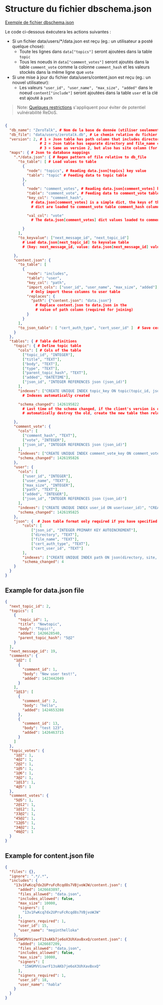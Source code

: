 # Structure du fichier dbschema.json

[Exemple de fichier dbschema.json](https://github.com/HelloZeroNet/ZeroTalk/blob/master/dbschema.json)

Le code ci-dessous éxécutera les actions suivantes :

 - Si un fichier data/users/*/data.json est reçu (eg.: un utilisateur a posté quelque chose):
   - Toute les lignes dans `data["topics"]` seront ajoutées dans la table `topic`
   - Tous les noeuds in `data["comment_votes"]` seront ajoutés dans la table `comment_vote` comme la colonne `comment_hash` et les valeurs stockés dans la même ligne que `vote`
 - Si une mise à jour du fichier data/users/content.json est reçu (eg.: un nouvel utilisateur):
   - Les valeurs `"user_id", "user_name", "max_size", "added"` dans le noeud `content["include"]` seront ajoutées dans la table `user` et la clé est ajouté à `path`

> Note: [Quelques restrictions](content_json/#regular-expressions-limitations) s'appliquent pour éviter de potentiel vulnérabilité ReDoS.

```json

{
  "db_name": "ZeroTalk", # Nom de la base de donnée (utiliser seulement pour debugger)
  "db_file": "data/users/zerotalk.db", # Le chemin relative du fichier de la base de donnée dans le répertoire du site
  "version": 2, # 1 = Json table has path column that includes directory and filename
                # 2 = Json table has separate directory and file_name column
                # 3 = Same as version 2, but also has site column (for merger sites)
  "maps": { # Json to database mappings
    ".*/data.json": { # Regex pattern of file relative to db_file
      "to_table": [ # Load values to table
        {
          "node": "topics", # Reading data.json[topics] key value
          "table": "topic" # Feeding data to topic table
        },
        {
          "node": "comment_votes", # Reading data.json[comment_votes] key value
          "table": "comment_vote", # Feeding data to comment_vote table
          "key_col": "comment_hash",
            # data.json[comment_votes] is a simple dict, the keys of the
            # dict are loaded to comment_vote table comment_hash column

          "val_col": "vote"
            # The data.json[comment_votes] dict values loaded to comment_vote table vote column

        }
      ],
      "to_keyvalue": ["next_message_id", "next_topic_id"]
        # Load data.json[next_topic_id] to keyvalue table
        # (key: next_message_id, value: data.json[next_message_id] value)

    },
    "content.json": {
      "to_table": [
        {
          "node": "includes",
          "table": "user",
          "key_col": "path",
          "import_cols": ["user_id", "user_name", "max_size", "added"],
            # Only import these columns to user table
          "replaces": {
            "path": {"content.json": "data.json"}
              # Replace content.json to data.json in the
              # value of path column (required for joining)
          }
        }
      ],
      "to_json_table": [ "cert_auth_type", "cert_user_id" ]  # Save cert_auth_type and cert_user_id directly to json table (easier and faster data queries)
    }
  },
  "tables": { # Table definitions
    "topic": { # Define topic table
      "cols": [ # Cols of the table
        ["topic_id", "INTEGER"],
        ["title", "TEXT"],
        ["body", "TEXT"],
        ["type", "TEXT"],
        ["parent_topic_hash", "TEXT"],
        ["added", "DATETIME"],
        ["json_id", "INTEGER REFERENCES json (json_id)"]
      ],
      "indexes": ["CREATE UNIQUE INDEX topic_key ON topic(topic_id, json_id)"],
        # Indexes automatically created

      "schema_changed": 1426195822
        # Last time of the schema changed, if the client's version is different then
        # automatically destroy the old, create the new table then reload the data into it

    },
    "comment_vote": {
      "cols": [
        ["comment_hash", "TEXT"],
        ["vote", "INTEGER"],
        ["json_id", "INTEGER REFERENCES json (json_id)"]
      ],
      "indexes": ["CREATE UNIQUE INDEX comment_vote_key ON comment_vote(comment_hash, json_id)", "CREATE INDEX comment_vote_hash ON comment_vote(comment_hash)"],
      "schema_changed": 1426195826
    },
    "user": {
      "cols": [
        ["user_id", "INTEGER"],
        ["user_name", "TEXT"],
        ["max_size", "INTEGER"],
        ["path", "TEXT"],
        ["added", "INTEGER"],
        ["json_id", "INTEGER REFERENCES json (json_id)"]
      ],
      "indexes": ["CREATE UNIQUE INDEX user_id ON user(user_id)", "CREATE UNIQUE INDEX user_path ON user(path)"],
      "schema_changed": 1426195825
    },
    "json": {  # Json table format only required if you have specified to_json_table pattern anywhere
        "cols": [
            ["json_id", "INTEGER PRIMARY KEY AUTOINCREMENT"],
            ["directory", "TEXT"],
            ["file_name", "TEXT"],
            ["cert_auth_type", "TEXT"],
            ["cert_user_id", "TEXT"]
        ],
        "indexes": ["CREATE UNIQUE INDEX path ON json(directory, site, file_name)"],
        "schema_changed": 4
    }
  }
}
```

## Example for data.json file
```json
{
  "next_topic_id": 2,
  "topics": [
    {
      "topic_id": 1,
      "title": "Newtopic",
      "body": "Topic!",
      "added": 1426628540,
      "parent_topic_hash": "5@2"
    }
  ],
  "next_message_id": 19,
  "comments": {
    "1@2": [
      {
        "comment_id": 1,
        "body": "New user test!",
        "added": 1423442049
      }
    ],
    "1@13": [
      {
        "comment_id": 2,
        "body": "hello",
        "added": 1424653288
      },
      {
        "comment_id": 13,
        "body": "test 123",
        "added": 1426463715
      }
    ]
  },
  "topic_votes": {
    "1@2": 1,
    "4@2": 1,
    "2@2": 1,
    "1@5": 1,
    "1@6": 1,
    "3@2": 1,
    "1@13": 1,
    "4@5": 1
  },
  "comment_votes": {
    "5@5": 1,
    "2@12": 1,
    "1@12": 1,
    "33@2": 1,
    "45@2": 1,
    "12@5": 1,
    "34@2": 1,
    "46@2": 1
  }
}
```

## Example for content.json file

```json
{
  "files": {},
  "ignore": ".*/.*",
  "includes": {
    "13v1FwKcq7dx2UPruFcRcqd8s7VBjvoWJW/content.json": {
      "added": 1426683897,
      "files_allowed": "data.json",
      "includes_allowed": false,
      "max_size": 10000,
      "signers": [
        "13v1FwKcq7dx2UPruFcRcqd8s7VBjvoWJW"
      ],
      "signers_required": 1,
      "user_id": 15,
      "user_name": "meginthelloka"
    },
    "15WGMVViswrF13sAKb7je6oX3UhXavBxxQ/content.json": {
      "added": 1426687209,
      "files_allowed": "data.json",
      "includes_allowed": false,
      "max_size": 10000,
      "signers": [
        "15WGMVViswrF13sAKb7je6oX3UhXavBxxQ"
      ],
      "signers_required": 1,
      "user_id": 18,
      "user_name": "habla"
    }
  }
}
```
